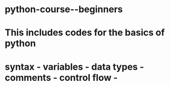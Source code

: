 # python-course--beginners
# This includes codes for the basics of python
# syntax - variables - data types - comments - control flow - 
